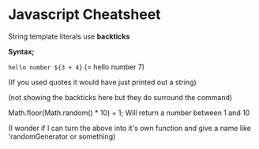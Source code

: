 # Javascript Cheatsheet

String template literals use **backticks**

**Syntax;**

`hello number ${3 + 4}` (= hello number 7)

(If you used quotes it would have just printed out a string)

(not showing the backticks here but they do surround the command)

Math.floor(Math.random() \* 10) + 1; Will return a number between 1 and 10

(I wonder if I can turn the above into it's own function and give a name like 'randomGenerator or something)
